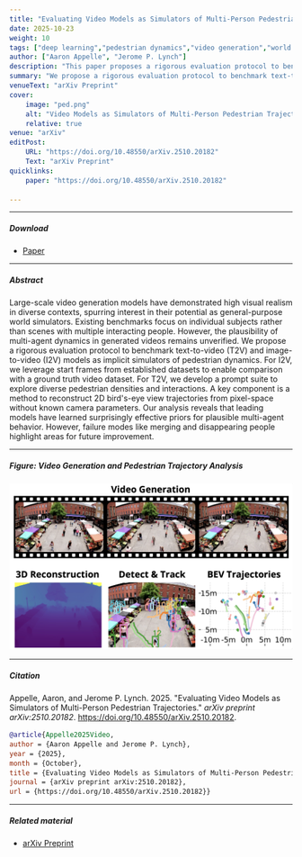 ```yaml
---
title: "Evaluating Video Models as Simulators of Multi-Person Pedestrian Trajectories" 
date: 2025-10-23
weight: 10
tags: ["deep learning","pedestrian dynamics","video generation","world models","simulations","computer vision"]
author: ["Aaron Appelle", "Jerome P. Lynch"]
description: "This paper proposes a rigorous evaluation protocol to benchmark text-to-video and image-to-video models as implicit simulators of pedestrian dynamics. Preprint, under review." 
summary: "We propose a rigorous evaluation protocol to benchmark text-to-video and image-to-video models as implicit simulators of pedestrian dynamics, reconstructing 2D bird's-eye view trajectories from pixel-space without known camera parameters to analyze multi-agent behavior in generated videos." 
venueText: "arXiv Preprint"
cover:
    image: "ped.png"
    alt: "Video Models as Simulators of Multi-Person Pedestrian Trajectories"
    relative: true
venue: "arXiv"
editPost:
    URL: "https://doi.org/10.48550/arXiv.2510.20182"
    Text: "arXiv Preprint"
quicklinks:
    paper: "https://doi.org/10.48550/arXiv.2510.20182"

---
```


---

##### Download

+ [Paper](https://doi.org/10.48550/arXiv.2510.20182)

---

##### Abstract

Large-scale video generation models have demonstrated high visual realism in diverse contexts, spurring interest in their potential as general-purpose world simulators. Existing benchmarks focus on individual subjects rather than scenes with multiple interacting people. However, the plausibility of multi-agent dynamics in generated videos remains unverified. We propose a rigorous evaluation protocol to benchmark text-to-video (T2V) and image-to-video (I2V) models as implicit simulators of pedestrian dynamics. For I2V, we leverage start frames from established datasets to enable comparison with a ground truth video dataset. For T2V, we develop a prompt suite to explore diverse pedestrian densities and interactions. A key component is a method to reconstruct 2D bird's-eye view trajectories from pixel-space without known camera parameters. Our analysis reveals that leading models have learned surprisingly effective priors for plausible multi-agent behavior. However, failure modes like merging and disappearing people highlight areas for future improvement.

---

##### Figure: Video Generation and Pedestrian Trajectory Analysis

![](ped.png)

---

##### Citation

Appelle, Aaron, and Jerome P. Lynch. 2025. "Evaluating Video Models as Simulators of Multi-Person Pedestrian Trajectories." *arXiv preprint arXiv:2510.20182*. https://doi.org/10.48550/arXiv.2510.20182.

```BibTeX
@article{Appelle2025Video,
author = {Aaron Appelle and Jerome P. Lynch},
year = {2025},
month = {October},
title = {Evaluating Video Models as Simulators of Multi-Person Pedestrian Trajectories},
journal = {arXiv preprint arXiv:2510.20182},
url = {https://doi.org/10.48550/arXiv.2510.20182}}
```

---

##### Related material

+ [arXiv Preprint](https://doi.org/10.48550/arXiv.2510.20182)


